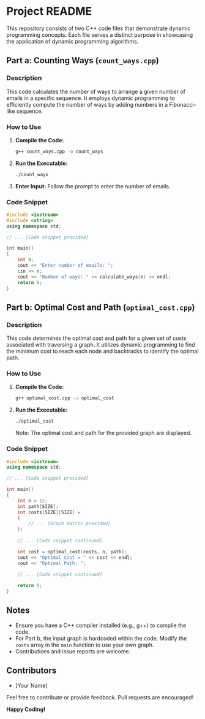 # Project README

This repository consists of two C++ code files that demonstrate dynamic programming concepts. Each file serves a distinct purpose in showcasing the application of dynamic programming algorithms.

## Part a: Counting Ways (`count_ways.cpp`)

### Description

This code calculates the number of ways to arrange a given number of emails in a specific sequence. It employs dynamic programming to efficiently compute the number of ways by adding numbers in a Fibonacci-like sequence.

### How to Use

1. **Compile the Code:**
   ```bash
   g++ count_ways.cpp -o count_ways
   ```

2. **Run the Executable:**
   ```bash
   ./count_ways
   ```
   
3. **Enter Input:**
   Follow the prompt to enter the number of emails.

### Code Snippet

```cpp
#include <iostream>
#include <string>
using namespace std;

// ... [Code snippet provided]

int main() 
{
    int n;
    cout << "Enter number of emails: ";
    cin >> n;
    cout << "Number of ways: " << calculate_ways(n) << endl;
    return 0;
}
```

## Part b: Optimal Cost and Path (`optimal_cost.cpp`)

### Description

This code determines the optimal cost and path for a given set of costs associated with traversing a graph. It utilizes dynamic programming to find the minimum cost to reach each node and backtracks to identify the optimal path.

### How to Use

1. **Compile the Code:**
   ```bash
   g++ optimal_cost.cpp -o optimal_cost
   ```

2. **Run the Executable:**
   ```bash
   ./optimal_cost
   ```

   Note: The optimal cost and path for the provided graph are displayed.

### Code Snippet

```cpp
#include <iostream>
using namespace std;

// ... [Code snippet provided]

int main() 
{
    int n = 12;
    int path[SIZE];
    int costs[SIZE][SIZE] = 
    { 
        // ... [Graph matrix provided]
    };
   
    // ... [Code snippet continued]

    int cost = optimal_cost(costs, n, path);
    cout << "Optimal Cost = " << cost << endl;
    cout << "Optimal Path: ";
    
    // ... [Code snippet continued]

    return 0;
}
```

## Notes

- Ensure you have a C++ compiler installed (e.g., g++) to compile the code.
- For Part b, the input graph is hardcoded within the code. Modify the `costs` array in the `main` function to use your own graph.
- Contributions and issue reports are welcome.

## Contributors

- [Your Name]

Feel free to contribute or provide feedback. Pull requests are encouraged!

**Happy Coding!**
